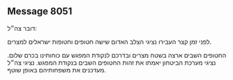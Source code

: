 ## Message 8051

דובר צה״ל:

לפני זמן קצר העבירו נציגי הצלב האדום שישה חטופים וחטופות ישראלים למצרים.

החטופים השבים ארצה בשטח מצרים ובדרכם לנקודת המפגש עם כוחותינו בכרם שלום. 
נציגי מערכת הביטחון יאמתו את זהות החטופים השבים בנקודת המפגש. 
נציגי צה״ל מעדכנים את משפחותיהם באופן שוטף.

